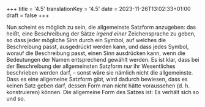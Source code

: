 +++
title = '4.5'
translationKey = '4.5'
date = 2023-11-26T13:02:33+01:00
draft = false
+++

Nun scheint es möglich zu sein, die allgemeinste Satzform anzugeben: das heißt, eine Beschreibung der Sätze <em class="germph">irgend einer</em> Zeichensprache zu geben, so dass jeder mögliche Sinn durch ein Symbol, auf welches die Beschreibung passt, ausgedrückt werden kann, und dass jedes Symbol, worauf die Beschreibung passt, einen Sinn ausdrücken kann, wenn die Bedeutungen der Namen entsprechend gewählt werden.
Es ist klar, dass bei der Beschreibung der allgemeinsten Satzform <em class="germph">nur</em> ihr Wesentliches beschrieben werden darf, – sonst wäre sie nämlich nicht die allgemeinste.
Dass es eine allgemeine Satzform gibt, wird dadurch bewiesen, dass es keinen Satz geben darf, dessen Form man nicht hätte voraussehen (d. h. konstruieren) können. Die allgemeine Form des Satzes ist: Es verhält sich so und so.
